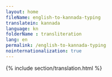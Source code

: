 ```yaml
--- 
layout: home 
fileName: english-to-kannada-typing
translatein: kannada
language: kn
folderName : transliteration
lang: en
permalink: /english-to-kannada-typing
nointernationalization: true
---
```

{% include section/translation.html %}